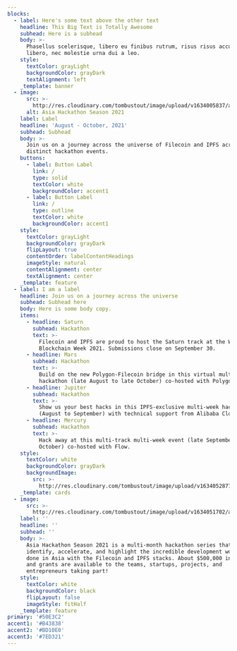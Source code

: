 ```yaml
---
blocks:
  - label: Here's some text above the other text
    headline: This Big Text is Totally Awesome
    subhead: Here is a subhead
    body: >-
      Phasellus scelerisque, libero eu finibus rutrum, risus risus accumsan
      libero, nec molestie urna dui a leo.
    style:
      textColor: grayLight
      backgroundColor: grayDark
      textAlignment: left
    _template: banner
  - image:
      src: >-
        http://res.cloudinary.com/tombustout/image/upload/v1634005837/asia-hackathon-hero_isb8ak.png
      alt: Asia Hackathon Season 2021
    label: Label
    headline: 'August - October, 2021'
    subhead: Subhead
    body: >-
      Join us on a journey across the universe of Filecoin and IPFS across four
      distinct hackathon events.
    buttons:
      - label: Button Label
        link: /
        type: solid
        textColor: white
        backgroundColor: accent1
      - label: Button Label
        link: /
        type: outline
        textColor: white
        backgroundColor: accent1
    style:
      textColor: grayLight
      backgroundColor: grayDark
      flipLayout: true
      contentOrder: labelContentHeadings
      imageStyle: natural
      contentAlignment: center
      textAlignment: center
    _template: feature
  - label: I am a label
    headline: Join us on a journey across the universe
    subhead: Subhead here
    body: Here is some body copy.
    items:
      - headline: Saturn
        subhead: Hackathon
        text: >-
          Filecoin and IPFS are proud to host the Saturn track at the Wanxiang
          Blockchain Week 2021. Submissions close on September 30.
      - headline: Mars
        subhead: Hackathon
        text: >-
          Build on the new Polygon-Filecoin bridge in this virtual multi-week
          hackathon (late August to late October) co-hosted with Polygon.
      - headline: Jupiter
        subhead: Hackathon
        text: >-
          Show us your best hacks in this IPFS-exclusive multi-week hackathon
          (August to September) with technical support from Alibaba Cloud.
      - headline: Mercury
        subhead: Hackathon
        text: >-
          Hack away at this multi-track multi-week event (late September to late
          October) co-hosted with Flow.
    style:
      textColor: white
      backgroundColor: grayDark
      backgroundImage:
        src: >-
          http://res.cloudinary.com/tombustout/image/upload/v1634052877/space_bg_i9grrg.png
    _template: cards
  - image:
      src: >-
        http://res.cloudinary.com/tombustout/image/upload/v1634051702/astronaut_adbtov.png
    label: ''
    headline: ''
    subhead: ''
    body: >-
      Asia Hackathon Season 2021 is a multi-month hackathon series that will
      identify, accelerate, and highlight the incredible development work being
      done in Asia with the Filecoin and IPFS stacks. About $500,000 in prizes
      and grants are available to the teams, startups, projects, and
      entrepreneurs taking part!
    style:
      textColor: white
      backgroundColor: black
      flipLayout: false
      imageStyle: fitHalf
    _template: feature
primary: '#50E3C2'
accent1: '#B43838'
accent2: '#BD10E0'
accent3: '#7ED321'
---
```


